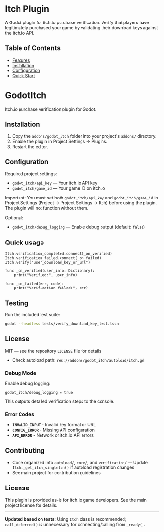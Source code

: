 # Itch Plugin

A Godot plugin for itch.io purchase verification. Verify that players have legitimately purchased your game by validating their download keys against the itch.io API.

## Table of Contents

- [Features](#features)
- [Installation](#installation)
- [Configuration](#configuration)
- [Quick Start](#quick-start)
# GodotItch

Itch.io purchase verification plugin for Godot.

## Installation

1. Copy the `addons/godot_itch` folder into your project's `addons/` directory.
2. Enable the plugin in Project Settings → Plugins.
3. Restart the editor.

## Configuration

Required project settings:

- `godot_itch/api_key` — Your itch.io API key
- `godot_itch/game_id` — Your game ID on itch.io

Important: You must set both `godot_itch/api_key` and `godot_itch/game_id` in Project Settings (Project → Project Settings → Itch) before using the plugin. The plugin will not function without them.

Optional:

- `godot_itch/debug_logging` — Enable debug output (default: `false`)

## Quick usage

```gdscript
Itch.verification_completed.connect(_on_verified)
Itch.verification_failed.connect(_on_failed)
Itch.verify("user_download_key_or_url")

func _on_verified(user_info: Dictionary):
    print("Verified:", user_info)

func _on_failed(err, code):
    print("Verification failed:", err)
```

## Testing
Run the included test suite:
```bash
godot --headless tests/verify_download_key_test.tscn
```

## License

MIT — see the repository `LICENSE` file for details.

   - Check autoload path: `res://addons/godot_itch/autoload/itch.gd`

### Debug Mode

Enable debug logging:
```
godot_itch/debug_logging = true
```

This outputs detailed verification steps to the console.

### Error Codes

- **`INVALID_INPUT`** - Invalid key format or URL
- **`CONFIG_ERROR`** - Missing API configuration
- **`API_ERROR`** - Network or itch.io API errors

## Contributing

- Code organized into `autoload/`, `core/`, and `verification/`
-- Update `Itch._get_itch_singleton()` if autoload registration changes
- See main project for contribution guidelines

## License

This plugin is provided as-is for itch.io game developers. See the main project license for details.

---

**Updated based on tests**: Using `Itch` class is recommended; `call_deferred()` is unnecessary for connecting/calling from `_ready()`.
